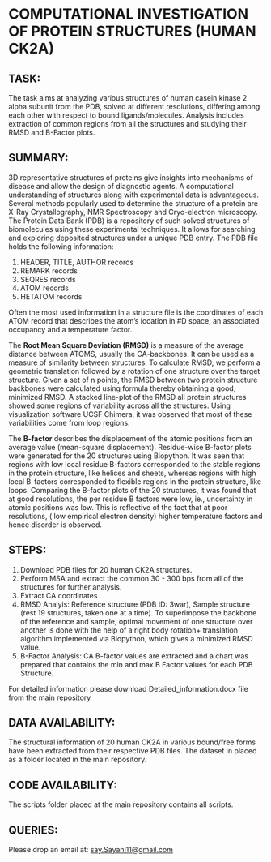 # COMPUTATIONAL INVESTIGATION OF PROTEIN STRUCTURES (HUMAN CK2A)

## TASK:

The task aims at analyzing various structures of human casein kinase 2 alpha subunit from the PDB, solved at different resolutions, differing among each other with respect to bound ligands/molecules. Analysis includes extraction of common regions from all the structures and studying their RMSD and B-Factor plots. 

## SUMMARY:

3D representative structures of proteins give insights into mechanisms of disease and allow the design of diagnostic agents. A computational understanding of structures along with experimental data is advantageous. Several methods popularly used to determine the structure of a protein are X-Ray Crystallography, NMR Spectroscopy and Cryo-electron microscopy. The Protein Data Bank (PDB) is a repository of such solved structures of biomolecules using these experimental techniques. It allows for searching and exploring deposited structures under a unique PDB entry. The PDB file holds the following information:

1.	HEADER, TITLE, AUTHOR records
2.	REMARK records
3.	SEQRES records
4.	ATOM records
5.	HETATOM records

Often the most used information in a structure file is the coordinates of each ATOM record that describes the atom’s location in #D space, an associated occupancy and a temperature factor. 

The **Root Mean Square Deviation (RMSD)** is a measure of the average distance between ATOMS, usually the CA-backbones. It can be used as a measure of similarity between structures. To calculate RMSD, we perform a geometric translation followed by a rotation of one structure over the target structure. Given a set of n points, the RMSD between two protein structure backbones were calculated using formula thereby obtaining a good, minimized RMSD. A stacked line-plot of the RMSD all protein structures showed some regions of variability across all the structures. Using visualization software UCSF Chimera, it was observed that most of these variabilities come from loop regions.

The **B-factor** describes the displacement of the atomic positions from an average value (mean-square displacement). Residue-wise B-factor plots were generated for the 
20 structures using Biopython. It was seen that regions with low local residue B-factors corresponded to the stable regions in the protein structure, like helices and sheets, whereas regions with high local B-factors corresponded to flexible regions in the protein structure, like loops. Comparing the B-factor plots of the 20 structures, it was found that at good resolutions, the per residue B factors were low, ie., uncertainty in atomic positions was low. This is reflective of the fact that at poor resolutions, ( low empirical electron density) higher temperature factors and hence disorder is observed.

## STEPS:

1. Download PDB files for 20 human CK2A structures.
2. Perform MSA and extract the common 30 - 300 bps from all of the structures for further analysis.
3. Extract CA coordinates
4. RMSD Analyis: 
   Reference structure (PDB ID: 3war), Sample structure (rest 19 structures, taken one at a time). To superimpose the backbone of the reference and sample, 
   optimal movement of one structure over another is done with the help of a right body rotation+ translation algorithm implemented via Biopython, which gives
   a minimized RMSD value.
5. B-Factor Analysis:
   CA B-factor values are extracted and a chart was prepared that contains the min and max B Factor values for each PDB Structure. 

For detailed information please download Detailed_information.docx file from the main repository


## DATA AVAILABILITY:

The structural information of 20 human CK2A in various bound/free forms have been extracted from their respective PDB files.
The dataset in placed as a folder located in the main repository.

## CODE AVAILABILITY:

The scripts folder placed at the main repository contains all scripts. 

## QUERIES:

Please drop an email at: say.Sayani11@gmail.com

